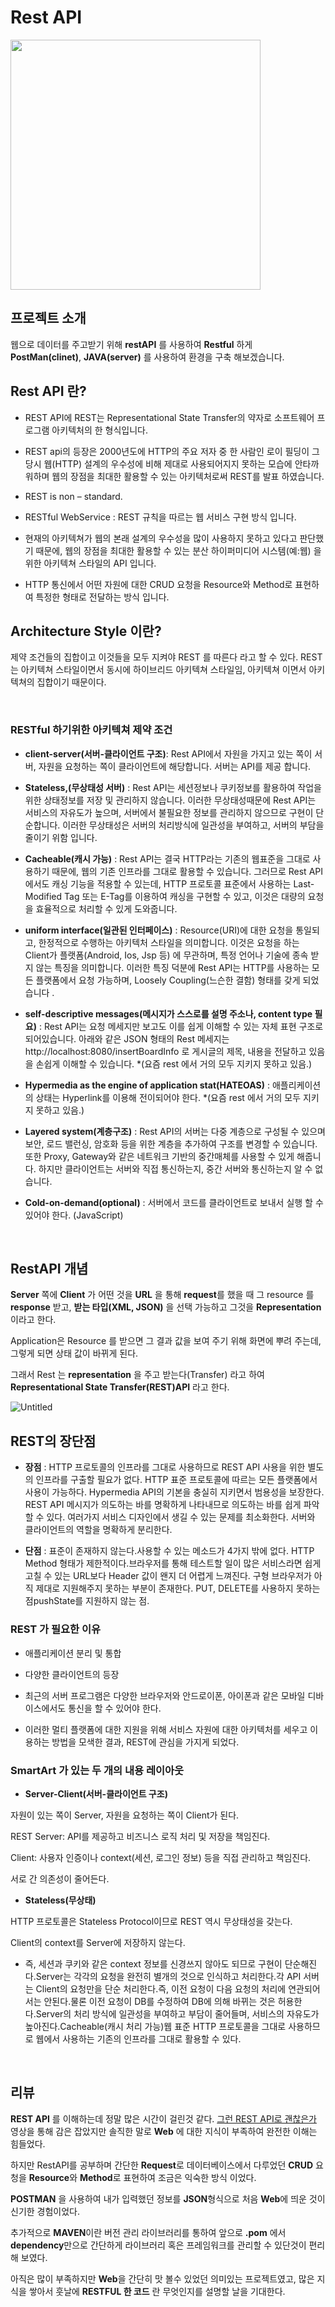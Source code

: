 # Rest API

<code><img height="400"
src = https://github.com/siilver94/rest-api/assets/57824945/448847d4-c068-42c4-b99b-c1fbf0f8347b></code>

## 프로젝트 소개

웹으로 데이터를 주고받기 위해 **restAPI** 를 사용하여 **Restful** 하게 **PostMan(clinet)**, **JAVA(server)** 를 사용하여 환경을 구축 해보겠습니다.

## Rest API 란?


- REST API에 REST는 Representational State Transfer의 약자로 소프트웨어 프로그램 아키텍처의 한 형식입니다.

- REST api의 등장은 2000년도에 HTTP의 주요 저자 중 한 사람인 로이 필딩이 그 당시 웹(HTTP) 설계의 우수성에 비해 제대로 사용되어지지 못하는 모습에 안타까워하며 웹의 장점을 최대한 활용할 수 있는 아키텍처로써 REST를 발표 하였습니다.

- REST is non – standard.

- RESTful WebService : REST 규칙을 따르는 웹 서비스 구현 방식 입니다.

- 현재의 아키텍쳐가 웹의 본래 설계의 우수성을 많이 사용하지 못하고 있다고 판단했기 때문에, 웹의 장점을 최대한 활용할 수 있는 분산 하이퍼미디어 시스템(예:웹) 을 위한 아키텍쳐 스타일의 API 입니다.

- HTTP 통신에서 어떤 자원에 대한 CRUD 요청을 Resource와 Method로 표현하여 특정한 형태로 전달하는 방식 입니다.

## Architecture Style 이란?

제약 조건들의 집합이고 이것들을 모두 지켜야 REST 를 따른다 라고 할 수 있다.
REST 는 아키텍쳐 스타일이면서 동시에 하이브리드 아키텍쳐 스타일임, 아키텍쳐 이면서 아키텍쳐의 집합이기 때문이다.

<br/>

### RESTful 하기위한 아키텍쳐 제약 조건

- **client-server(서버-클라이언트 구조)**: Rest API에서 자원을 가지고 있는 쪽이 서버, 자원을 요청하는 쪽이 클라이언트에 해당합니다. 서버는 API를 제공 합니다.

- **Stateless,(무상태성 서버)** : Rest API는 세션정보나 쿠키정보를 활용하여 작업을 위한 상태정보를 저장 및 관리하지 않습니다. 이러한 무상태성때문에 Rest API는 서비스의 자유도가 높으며, 서버에서 불필요한 정보를 관리하지 않으므로 구현이 단순합니다. 이러한 무상태성은 서버의 처리방식에 일관성을 부여하고, 서버의 부담을 줄이기 위함 입니다.

- **Cacheable(캐시 가능)** : Rest API는 결국 HTTP라는 기존의 웹표준을 그대로 사용하기 때문에, 웹의 기존 인프라를 그대로 활용할 수 있습니다. 그러므로 Rest API에서도 캐싱 기능을 적용할 수 있는데, HTTP 프로토콜 표준에서 사용하는 Last-Modified Tag 또는 E-Tag를 이용하여 캐싱을 구현할 수 있고, 이것은 대량의 요청을 효율적으로 처리할 수 있게 도와줍니다.

- **uniform interface(일관된 인터페이스)** :  Resource(URI)에 대한 요청을 통일되고, 한정적으로 수행하는 아키텍처 스타일을 의미합니다. 이것은 요청을 하는 Client가 플랫폼(Android, Ios, Jsp 등) 에 무관하며, 특정 언어나 기술에 종속 받지 않는 특징을 의미합니다. 이러한 특징 덕분에 Rest API는 HTTP를 사용하는 모든 플랫폼에서 요청 가능하며, Loosely Coupling(느슨한 결함) 형태를 갖게 되었습니다 .

- **self-descriptive messages(메시지가 스스로를 설명 주소나, content type 필요)** : Rest API는 요청 메세지만 보고도 이를 쉽게 이해할 수 있는 자체 표현 구조로 되어있습니다. 아래와 같은 JSON 형태의 Rest 메세지는 http://localhost:8080/insertBoardInfo 로 게시글의 제목, 내용을 전달하고 있음을 손쉽게 이해할 수 있습니다.   *(요즘 rest 에서 거의 모두 지키지 못하고 있음.)

- **Hypermedia as the engine of application stat(HATEOAS)** : 애플리케이션의 상태는 Hyperlink를 이용해 전이되어야 한다.  *(요즘 rest 에서 거의 모두 지키지 못하고 있음.)

- **Layered system(계층구조)** : Rest API의 서버는 다중 계층으로 구성될 수 있으며 보안, 로드 밸런싱, 암호화 등을 위한 계층을 추가하여 구조를 변경할 수 있습니다. 또한 Proxy, Gateway와 같은 네트워크 기반의 중간매체를 사용할 수 있게 해줍니다. 하지만 클라이언트는 서버와 직접 통신하는지, 중간 서버와 통신하는지 알 수 없습니다.

- **Cold-on-demand(optional)** : 서버에서 코드를 클라이언트로 보내서 실행 할 수 있어야 한다. (JavaScript)


<br/>


## RestAPI 개념


**Server** 쪽에 **Client** 가 어떤 것을 **URL** 을 통해 **request**를  했을 때 그 resource 를 **response** 받고, **받는 타입(XML, JSON)** 을 선택 가능하고 그것을 **Representation** 이라고 한다.

Application은 Resource 를 받으면 그 결과 값을 보여 주기 위해 화면에 뿌려 주는데, 그렇게 되면 상태 값이 바뀌게 된다.

그래서 Rest 는 **representation** 을 주고 받는다(Transfer) 
라고 하여 **Representational State Transfer(REST)API** 라고 한다.


![Untitled](https://user-images.githubusercontent.com/57824945/76495089-85648800-6479-11ea-9e21-f869fdbc1097.png)

### 
### 
## REST의 장단점

- **장점** : HTTP 프로토콜의 인프라를 그대로 사용하므로 REST API 사용을 위한 별도의 인프라를 구출할 필요가 없다. HTTP 표준 프로토콜에 따르는 모든 플랫폼에서 사용이 가능하다. Hypermedia API의 기본을 충실히 지키면서 범용성을 보장한다. REST API 메시지가 의도하는 바를 명확하게 나타내므로 의도하는 바를 쉽게 파악할 수 있다. 여러가지 서비스 디자인에서 생길 수 있는 문제를 최소화한다. 서버와 클라이언트의 역할을 명확하게 분리한다.


- **단점** : 표준이 존재하지 않는다.사용할 수 있는 메소드가 4가지 밖에 없다. HTTP Method 형태가 제한적이다.브라우저를 통해 테스트할 일이 많은 서비스라면 쉽게 고칠 수 있는 URL보다 Header 값이 왠지 더 어렵게 느껴진다. 구형 브라우저가 아직 제대로 지원해주지 못하는 부분이 존재한다. PUT, DELETE를 사용하지 못하는 점pushState를 지원하지 않는 점.


### REST 가 필요한 이유

- 애플리케이션 분리 및 통합

- 다양한 클라이언트의 등장

- 최근의 서버 프로그램은 다양한 브라우저와 안드로이폰, 아이폰과 같은 모바일
디바이스에서도 통신을 할 수 있어야 한다.

- 이러한 멀티 플랫폼에 대한 지원을 위해 서비스 자원에 대한 아키텍처를 세우고
이용하는 방법을 모색한 결과, REST에 관심을 가지게 되었다.

### SmartArt 가 있는 두 개의 내용 레이아웃

- **Server-Client(서버-클라이언트 구조)**

자원이 있는 쪽이 Server, 자원을 요청하는 쪽이 Client가 된다.

REST Server: API를 제공하고 비즈니스 로직 처리 및 저장을 책임진다.

Client: 사용자 인증이나 context(세션, 로그인 정보) 등을 직접 관리하고 책임진다.

서로 간 의존성이 줄어든다.

- **Stateless(무상태)**

HTTP 프로토콜은 Stateless Protocol이므로 REST 역시 무상태성을 갖는다.

Client의 context를 Server에 저장하지 않는다.

- 즉, 세션과 쿠키와 같은 context 정보를 신경쓰지 않아도 되므로 구현이
단순해진다.Server는 각각의 요청을 완전히 별개의 것으로 인식하고 처리한다.각
API 서버는 Client의 요청만을 단순 처리한다.즉, 이전 요청이 다음 요청의 처리에
연관되어서는 안된다.물론 이전 요청이 DB를 수정하여 DB에 의해 바뀌는 것은
허용한다.Server의 처리 방식에 일관성을 부여하고 부담이 줄어들며, 서비스의
자유도가 높아진다.Cacheable(캐시 처리 가능)웹 표준 HTTP 프로토콜을 그대로
사용하므로 웹에서 사용하는 기존의 인프라를 그대로 활용할 수 있다.


<br/>


## 리뷰

**REST API** 를 이해하는데 정말 많은 시간이 걸린것 같다.
[그런 REST API로 괜찮은가](https://www.youtube.com/watch?v=RP_f5dMoHFc) 영상을 통해 감은 잡았지만 솔직한 말로
**Web** 에 대한 지식이 부족하여 완전한 이해는 힘들었다.

하지만 RestAPI를 공부하며 간단한 **Request**로 데이터베이스에서 다루었던 **CRUD** 요청을 **Resource**와 **Method**로 표현하여
조금은 익숙한 방식 이었다.

**POSTMAN** 을 사용하여 내가 입력했던 정보를 **JSON**형식으로 처음 **Web**에 띄운 것이 신기한 경험이었다.

추가적으로 **MAVEN**이란 버전 관리 라이브러리를 통하여 앞으로 **.pom** 에서 **dependency**만으로 간단하게 라이브러리 혹은 프레임워크를 관리할 수 있단것이 편리해 보였다.

아직은 많이 부족하지만 **Web**을 간단히 맛 볼수 있었던 의미있는 프로젝트였고, 많은 지식을 쌓아서 훗날에 **RESTFUL 한 코드** 란 
무엇인지를 설명할  날을 기대한다.
